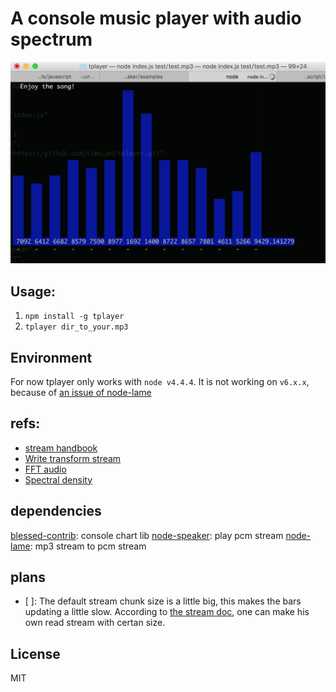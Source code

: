 # A console music player with audio spectrum

![](./screenshot.png)

## Usage:

1. `npm install -g tplayer`
2. `tplayer dir_to_your.mp3`

## Environment

For now tplayer only works with `node v4.4.4`. It is not working on `v6.x.x`, because of [an issue of node-lame](https://github.com/TooTallNate/node-lame/issues/62)

## refs:

* [stream handbook](https://github.com/substack/stream-handbook)
* [Write transform stream](http://codewinds.com/blog/2013-08-20-nodejs-transform-streams.html)
* [FFT audio](https://developer.mozilla.org/en-US/docs/Visualizing_Audio_Spectrum)
* [Spectral density](https://en.wikipedia.org/wiki/Spectral_density#Explanation)

## dependencies

[blessed-contrib](https://github.com/yaronn/blessed-contrib): console chart lib
[node-speaker](https://github.com/TooTallNate/node-speaker): play pcm stream
[node-lame](https://github.com/TooTallNate/node-lame): mp3 stream to pcm stream

## plans

- [ ]: The default stream chunk size is a little big, this makes the bars updating a little slow. According to [the stream doc](https://nodejs.org/api/stream.html#stream_readable_read_size_1), one can make his own read stream with certan size.

## License

MIT
